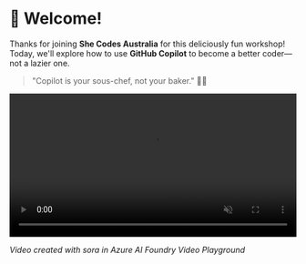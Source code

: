 # 🧁 Welcome!

Thanks for joining **She Codes Australia** for this deliciously fun workshop!  
Today, we'll explore how to use **GitHub Copilot** to become a better coder—not a lazier one.

> "Copilot is your sous-chef, not your baker." 👩‍🍳

<video width="100%" style="max-width: 800px;" controls autoplay loop muted playsinline>
  <source src="../assets/20250708-114601-sora.mp4" type="video/mp4">
  Your browser does not support the video tag.
</video>

*Video created with sora in Azure AI Foundry Video Playground*


